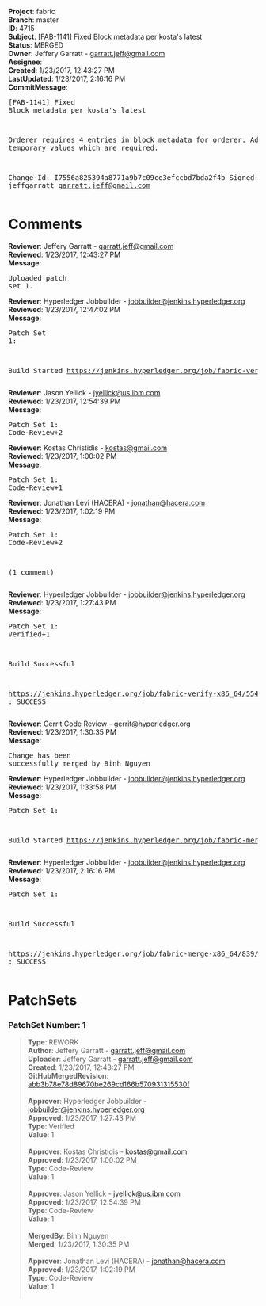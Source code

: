 <strong>Project</strong>: fabric<br><strong>Branch</strong>: master<br><strong>ID</strong>: 4715<br><strong>Subject</strong>: [FAB-1141] Fixed Block metadata per kosta's latest<br><strong>Status</strong>: MERGED<br><strong>Owner</strong>: Jeffery Garratt - garratt.jeff@gmail.com<br><strong>Assignee</strong>:<br><strong>Created</strong>: 1/23/2017, 12:43:27 PM<br><strong>LastUpdated</strong>: 1/23/2017, 2:16:16 PM<br><strong>CommitMessage</strong>:<br><pre>[FAB-1141] Fixed Block metadata per kosta's latest

Orderer requires 4 entries in block metadata for orderer.
Added temporary values which are required.

Change-Id: I7556a825394a8771a9b7c09ce3efccbd7bda2f4b
Signed-off-by: jeffgarratt <garratt.jeff@gmail.com>
</pre><h1>Comments</h1><strong>Reviewer</strong>: Jeffery Garratt - garratt.jeff@gmail.com<br><strong>Reviewed</strong>: 1/23/2017, 12:43:27 PM<br><strong>Message</strong>: <pre>Uploaded patch set 1.</pre><strong>Reviewer</strong>: Hyperledger Jobbuilder - jobbuilder@jenkins.hyperledger.org<br><strong>Reviewed</strong>: 1/23/2017, 12:47:02 PM<br><strong>Message</strong>: <pre>Patch Set 1:

Build Started https://jenkins.hyperledger.org/job/fabric-verify-x86_64/5549/</pre><strong>Reviewer</strong>: Jason Yellick - jyellick@us.ibm.com<br><strong>Reviewed</strong>: 1/23/2017, 12:54:39 PM<br><strong>Message</strong>: <pre>Patch Set 1: Code-Review+2</pre><strong>Reviewer</strong>: Kostas Christidis - kostas@gmail.com<br><strong>Reviewed</strong>: 1/23/2017, 1:00:02 PM<br><strong>Message</strong>: <pre>Patch Set 1: Code-Review+1</pre><strong>Reviewer</strong>: Jonathan Levi (HACERA) - jonathan@hacera.com<br><strong>Reviewed</strong>: 1/23/2017, 1:02:19 PM<br><strong>Message</strong>: <pre>Patch Set 1: Code-Review+2

(1 comment)</pre><strong>Reviewer</strong>: Hyperledger Jobbuilder - jobbuilder@jenkins.hyperledger.org<br><strong>Reviewed</strong>: 1/23/2017, 1:27:43 PM<br><strong>Message</strong>: <pre>Patch Set 1: Verified+1

Build Successful 

https://jenkins.hyperledger.org/job/fabric-verify-x86_64/5549/ : SUCCESS</pre><strong>Reviewer</strong>: Gerrit Code Review - gerrit@hyperledger.org<br><strong>Reviewed</strong>: 1/23/2017, 1:30:35 PM<br><strong>Message</strong>: <pre>Change has been successfully merged by Binh Nguyen</pre><strong>Reviewer</strong>: Hyperledger Jobbuilder - jobbuilder@jenkins.hyperledger.org<br><strong>Reviewed</strong>: 1/23/2017, 1:33:58 PM<br><strong>Message</strong>: <pre>Patch Set 1:

Build Started https://jenkins.hyperledger.org/job/fabric-merge-x86_64/839/</pre><strong>Reviewer</strong>: Hyperledger Jobbuilder - jobbuilder@jenkins.hyperledger.org<br><strong>Reviewed</strong>: 1/23/2017, 2:16:16 PM<br><strong>Message</strong>: <pre>Patch Set 1:

Build Successful 

https://jenkins.hyperledger.org/job/fabric-merge-x86_64/839/ : SUCCESS</pre><h1>PatchSets</h1><h3>PatchSet Number: 1</h3><blockquote><strong>Type</strong>: REWORK<br><strong>Author</strong>: Jeffery Garratt - garratt.jeff@gmail.com<br><strong>Uploader</strong>: Jeffery Garratt - garratt.jeff@gmail.com<br><strong>Created</strong>: 1/23/2017, 12:43:27 PM<br><strong>GitHubMergedRevision</strong>: [abb3b78e78d89670be269cd166b570931315530f](https://github.com/hyperledger/fabric/commit/abb3b78e78d89670be269cd166b570931315530f)<br><br><strong>Approver</strong>: Hyperledger Jobbuilder - jobbuilder@jenkins.hyperledger.org<br><strong>Approved</strong>: 1/23/2017, 1:27:43 PM<br><strong>Type</strong>: Verified<br><strong>Value</strong>: 1<br><br><strong>Approver</strong>: Kostas Christidis - kostas@gmail.com<br><strong>Approved</strong>: 1/23/2017, 1:00:02 PM<br><strong>Type</strong>: Code-Review<br><strong>Value</strong>: 1<br><br><strong>Approver</strong>: Jason Yellick - jyellick@us.ibm.com<br><strong>Approved</strong>: 1/23/2017, 12:54:39 PM<br><strong>Type</strong>: Code-Review<br><strong>Value</strong>: 1<br><br><strong>MergedBy</strong>: Binh Nguyen<br><strong>Merged</strong>: 1/23/2017, 1:30:35 PM<br><br><strong>Approver</strong>: Jonathan Levi (HACERA) - jonathan@hacera.com<br><strong>Approved</strong>: 1/23/2017, 1:02:19 PM<br><strong>Type</strong>: Code-Review<br><strong>Value</strong>: 1<br><br></blockquote>
